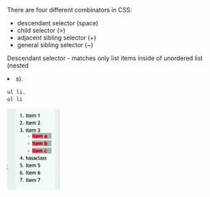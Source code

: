 There are four different combinators in CSS:

* descendant selector (space)
* child selector (>)
* adjacent sibling selector (+)
* general sibling selector (~)

Descendant selector - matches only list items inside of unordered list (nested <li>s). 

```css
ul li,
ol li
```
![image](./descendantSelector.png)